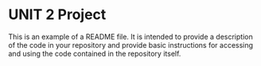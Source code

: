 # UNIT 2 Project

This is an example of a README file. It is intended to provide a description of the code in your repository and provide basic instructions for accessing and using the code contained in the repository itself. 
